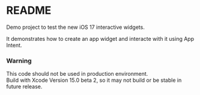 #  README

Demo project to test the new iOS 17 interactive widgets.  

It demonstrates how to create an app widget and interacte with it using App Intent.


### Warning

This code should not be used in production environment.  
Build with Xcode Version 15.0 beta 2, so it may not build or be stable in future release.

